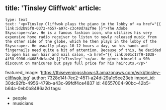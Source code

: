 title: 'Tinsley Cliffwok'
article:
  -
    type: text
    text: '<p>Tinsley Cliffwok plays the piano in the lobby of <a href="{{ link:5d2b95f8-0372-4557-a97c-c3c40d7a2f9e }}">The Adobe Skyscraper</a>. He is a famous fashion icon, who utilizes his very expensive home radio receiver to listen to newly released music from the other side of the globe, which he then plays in the lobby of the Skyscraper. He usually plays 10–12 hours a day, so his hands and fingernails need quite a bit of attention. Because of this, he decided to open his own hair and nail salon, <a href="{{ link:001c17f9-1038-4f58-9906-d4683dbfaa2d }}">Tinsley''s</a>. He gives himself a 90% discount on manicures but pays full price for his haircuts.</p>'
featured_image: 'https://thiseveningsshow.s3.amazonaws.com/wiki/tinsley-cliffwok.jpg'
author: 7328c14f-7ec2-4511-a24d-29a1c5ce23eb
import_id: 30dc92fb-4956-479b-a43c-99fdf4ce4837
id: 46557004-90bc-42b5-b64a-0eb0b8486a2d
tags:
  - people
  - musicians
